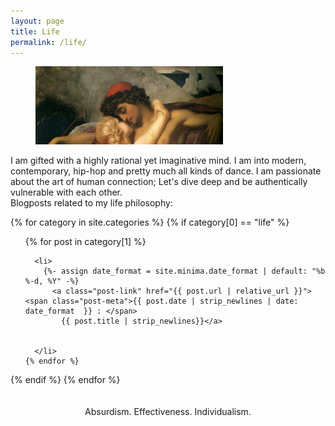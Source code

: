 ```yaml
---
layout: page
title: Life
permalink: /life/
---
```

<figure>
	<img src="/images/fisher.jpg" width="300"> 
</figure>
I am gifted with a highly rational yet imaginative mind. I am into modern, contemporary, hip-hop and pretty much all kinds of dance. I am passionate about the art of human connection; Let's dive deep and be authentically vulnerable with each other.

<br>
Blogposts related to my life philosophy: 




{% for category in site.categories %}
  {% if category[0] == "life" %}

  <ul>
    {% for post in category[1] %}

	  <li>
        {%- assign date_format = site.minima.date_format | default: "%b %-d, %Y" -%}
          <a class="post-link" href="{{ post.url | relative_url }}"> <span class="post-meta">{{ post.date | strip_newlines | date: date_format  }} : </span>
            {{ post.title | strip_newlines}}</a>

        
      </li>
    {% endfor %}
  </ul>
  {% endif %}
{% endfor %}

<br>
<br>
<br>



<center> Absurdism. Effectiveness. Individualism. <center>